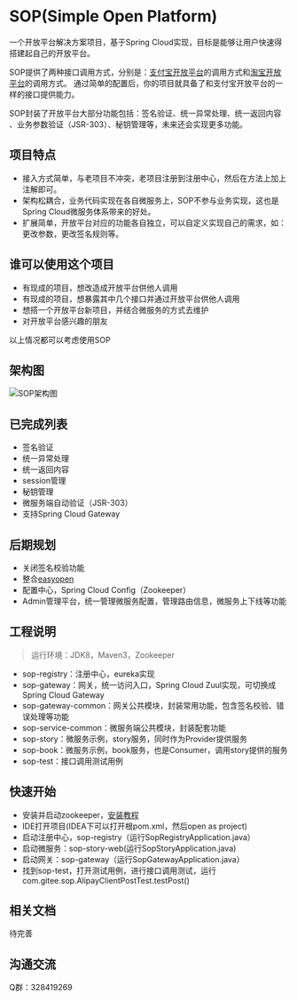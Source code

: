 # SOP(Simple Open Platform)

一个开放平台解决方案项目，基于Spring Cloud实现，目标是能够让用户快速得搭建起自己的开放平台。

SOP提供了两种接口调用方式，分别是：[支付宝开放平台](https://docs.open.alipay.com/api)的调用方式和[淘宝开放平台](http://open.taobao.com/api.htm?docId=285&docType=2)的调用方式。
通过简单的配置后，你的项目就具备了和支付宝开放平台的一样的接口提供能力。

SOP封装了开放平台大部分功能包括：签名验证、统一异常处理、统一返回内容 、业务参数验证（JSR-303）、秘钥管理等，未来还会实现更多功能。

## 项目特点

- 接入方式简单，与老项目不冲突，老项目注册到注册中心，然后在方法上加上注解即可。
- 架构松耦合，业务代码实现在各自微服务上，SOP不参与业务实现，这也是Spring Cloud微服务体系带来的好处。
- 扩展简单，开放平台对应的功能各自独立，可以自定义实现自己的需求，如：更改参数，更改签名规则等。

## 谁可以使用这个项目

- 有现成的项目，想改造成开放平台供他人调用
- 有现成的项目，想暴露其中几个接口并通过开放平台供他人调用
- 想搭一个开放平台新项目，并结合微服务的方式去维护
- 对开放平台感兴趣的朋友

以上情况都可以考虑使用SOP

## 架构图

![SOP架构图](https://images.gitee.com/uploads/images/2019/0309/093312_8afb4789_332975.png "sop.png")

## 已完成列表

- 签名验证
- 统一异常处理
- 统一返回内容
- session管理
- 秘钥管理
- 微服务端自动验证（JSR-303）
- 支持Spring Cloud Gateway

## 后期规划

- 关闭签名校验功能
- 整合[easyopen](https://gitee.com/durcframework/easyopen)
- 配置中心，Spring Cloud Config（Zookeeper）
- Admin管理平台，统一管理微服务配置，管理路由信息，微服务上下线等功能

## 工程说明

> 运行环境：JDK8，Maven3，Zookeeper

- sop-registry：注册中心，eureka实现
- sop-gateway：网关，统一访问入口，Spring Cloud Zuul实现，可切换成Spring Cloud Gateway
- sop-gateway-common：网关公共模块，封装常用功能，包含签名校验、错误处理等功能
- sop-service-common：微服务端公共模块，封装配套功能
- sop-story：微服务示例，story服务，同时作为Provider提供服务
- sop-book：微服务示例，book服务，也是Consumer，调用story提供的服务
- sop-test：接口调用测试用例

## 快速开始

- 安装并启动zookeeper，[安装教程](http://zookeeper.apache.org/doc/r3.4.13/zookeeperStarted.html)
- IDE打开项目(IDEA下可以打开根pom.xml，然后open as project)
- 启动注册中心，sop-registry（运行SopRegistryApplication.java）
- 启动微服务：sop-story-web(运行SopStoryApplication.java)
- 启动网关：sop-gateway（运行SopGatewayApplication.java）
- 找到sop-test，打开测试用例，进行接口调用测试，运行com.gitee.sop.AlipayClientPostTest.testPost()

## 相关文档

待完善

## 沟通交流

Q群：328419269
